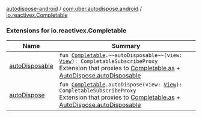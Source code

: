 [autodispose-android](../../index.md) / [com.uber.autodispose.android](../index.md) / [io.reactivex.Completable](./index.md)

### Extensions for io.reactivex.Completable

| Name | Summary |
|---|---|
| [autoDisposable](auto-disposable.md) | `fun `[`Completable`](http://reactivex.io/RxJava/2.x/javadoc/io/reactivex/Completable.html)`.~~autoDisposable~~(view: `[`View`](https://developer.android.com/reference/android/view/View.html)`): CompletableSubscribeProxy`<br>Extension that proxies to [Completable.as](http://reactivex.io/RxJava/2.x/javadoc/io/reactivex/Completable.html) + [AutoDispose.autoDisposable](#) |
| [autoDispose](auto-dispose.md) | `fun `[`Completable`](http://reactivex.io/RxJava/2.x/javadoc/io/reactivex/Completable.html)`.autoDispose(view: `[`View`](https://developer.android.com/reference/android/view/View.html)`): CompletableSubscribeProxy`<br>Extension that proxies to [Completable.as](http://reactivex.io/RxJava/2.x/javadoc/io/reactivex/Completable.html) + [AutoDispose.autoDisposable](#) |
